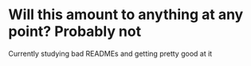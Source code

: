 # Will this amount to anything at any point? Probably not

Currently studying bad READMEs and getting pretty good at it
